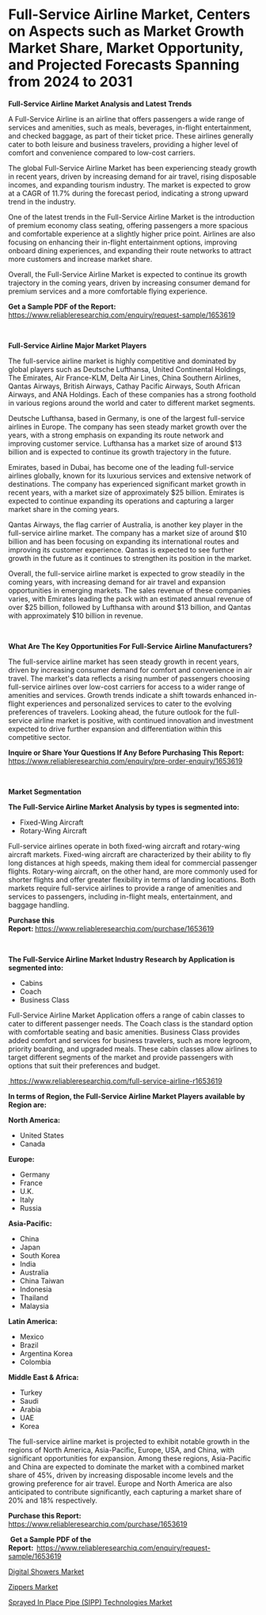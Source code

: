 <p><h1>Full-Service Airline Market, Centers on Aspects such as Market Growth Market Share, Market Opportunity, and Projected Forecasts Spanning from 2024 to 2031</h1></p><p><strong>Full-Service Airline Market Analysis and Latest Trends</strong></p>
<p><p>A Full-Service Airline is an airline that offers passengers a wide range of services and amenities, such as meals, beverages, in-flight entertainment, and checked baggage, as part of their ticket price. These airlines generally cater to both leisure and business travelers, providing a higher level of comfort and convenience compared to low-cost carriers.</p><p>The global Full-Service Airline Market has been experiencing steady growth in recent years, driven by increasing demand for air travel, rising disposable incomes, and expanding tourism industry. The market is expected to grow at a CAGR of 11.7% during the forecast period, indicating a strong upward trend in the industry.</p><p>One of the latest trends in the Full-Service Airline Market is the introduction of premium economy class seating, offering passengers a more spacious and comfortable experience at a slightly higher price point. Airlines are also focusing on enhancing their in-flight entertainment options, improving onboard dining experiences, and expanding their route networks to attract more customers and increase market share.</p><p>Overall, the Full-Service Airline Market is expected to continue its growth trajectory in the coming years, driven by increasing consumer demand for premium services and a more comfortable flying experience.</p></p>
<p><strong>Get a Sample PDF of the Report:&nbsp;</strong> <a href="https://www.reliableresearchiq.com/enquiry/request-sample/1653619">https://www.reliableresearchiq.com/enquiry/request-sample/1653619</a></p>
<p>&nbsp;</p>
<p><strong>Full-Service Airline Major Market Players</strong></p>
<p><p>The full-service airline market is highly competitive and dominated by global players such as Deutsche Lufthansa, United Continental Holdings, The Emirates, Air France-KLM, Delta Air Lines, China Southern Airlines, Qantas Airways, British Airways, Cathay Pacific Airways, South African Airways, and ANA Holdings. Each of these companies has a strong foothold in various regions around the world and cater to different market segments.</p><p>Deutsche Lufthansa, based in Germany, is one of the largest full-service airlines in Europe. The company has seen steady market growth over the years, with a strong emphasis on expanding its route network and improving customer service. Lufthansa has a market size of around $13 billion and is expected to continue its growth trajectory in the future.</p><p>Emirates, based in Dubai, has become one of the leading full-service airlines globally, known for its luxurious services and extensive network of destinations. The company has experienced significant market growth in recent years, with a market size of approximately $25 billion. Emirates is expected to continue expanding its operations and capturing a larger market share in the coming years.</p><p>Qantas Airways, the flag carrier of Australia, is another key player in the full-service airline market. The company has a market size of around $10 billion and has been focusing on expanding its international routes and improving its customer experience. Qantas is expected to see further growth in the future as it continues to strengthen its position in the market.</p><p>Overall, the full-service airline market is expected to grow steadily in the coming years, with increasing demand for air travel and expansion opportunities in emerging markets. The sales revenue of these companies varies, with Emirates leading the pack with an estimated annual revenue of over $25 billion, followed by Lufthansa with around $13 billion, and Qantas with approximately $10 billion in revenue.</p></p>
<p>&nbsp;</p>
<p><strong>What Are The Key Opportunities For Full-Service Airline Manufacturers?</strong></p>
<p><p>The full-service airline market has seen steady growth in recent years, driven by increasing consumer demand for comfort and convenience in air travel. The market's data reflects a rising number of passengers choosing full-service airlines over low-cost carriers for access to a wider range of amenities and services. Growth trends indicate a shift towards enhanced in-flight experiences and personalized services to cater to the evolving preferences of travelers. Looking ahead, the future outlook for the full-service airline market is positive, with continued innovation and investment expected to drive further expansion and differentiation within this competitive sector.</p></p>
<p><strong>Inquire or Share Your Questions If Any Before Purchasing This Report:</strong> <a href="https://www.reliableresearchiq.com/enquiry/pre-order-enquiry/1653619">https://www.reliableresearchiq.com/enquiry/pre-order-enquiry/1653619</a></p>
<p>&nbsp;</p>
<p><strong>Market Segmentation</strong></p>
<p><strong>The Full-Service Airline Market Analysis by types is segmented into:</strong></p>
<p><ul><li>Fixed-Wing Aircraft</li><li>Rotary-Wing Aircraft</li></ul></p>
<p><p>Full-service airlines operate in both fixed-wing aircraft and rotary-wing aircraft markets. Fixed-wing aircraft are characterized by their ability to fly long distances at high speeds, making them ideal for commercial passenger flights. Rotary-wing aircraft, on the other hand, are more commonly used for shorter flights and offer greater flexibility in terms of landing locations. Both markets require full-service airlines to provide a range of amenities and services to passengers, including in-flight meals, entertainment, and baggage handling.</p></p>
<p><strong>Purchase this Report:&nbsp;</strong><a href="https://www.reliableresearchiq.com/purchase/1653619">https://www.reliableresearchiq.com/purchase/1653619</a></p>
<p>&nbsp;</p>
<p><strong>The Full-Service Airline Market Industry Research by Application is segmented into:</strong></p>
<p><ul><li>Cabins</li><li>Coach</li><li>Business Class</li></ul></p>
<p><p>Full-Service Airline Market Application offers a range of cabin classes to cater to different passenger needs. The Coach class is the standard option with comfortable seating and basic amenities. Business Class provides added comfort and services for business travelers, such as more legroom, priority boarding, and upgraded meals. These cabin classes allow airlines to target different segments of the market and provide passengers with options that suit their preferences and budget.</p></p>
<p><a href="https://www.reliableresearchiq.com/full-service-airline-r1653619">&nbsp;https://www.reliableresearchiq.com/full-service-airline-r1653619</a></p>
<p><strong>In terms of Region, the Full-Service Airline Market Players available by Region are:</strong></p>
<p>
    <p> <strong> North America: </strong>
        <ul>
            <li>United States</li>
            <li>Canada</li>
        </ul>
        </p> 
    <p> <strong> Europe: </strong>
        <ul>
            <li>Germany</li>
            <li>France</li>
            <li>U.K.</li>
            <li>Italy</li>
            <li>Russia</li>
        </ul>
        </p> 
    <p> <strong> Asia-Pacific: </strong>
        <ul>
            <li>China</li>
            <li>Japan</li>
            <li>South Korea</li>
            <li>India</li>
            <li>Australia</li>
            <li>China Taiwan</li>
            <li>Indonesia</li>
            <li>Thailand</li>
            <li>Malaysia</li>
        </ul>
        </p> 
    <p> <strong> Latin America: </strong>
        <ul>
            <li>Mexico</li>
            <li>Brazil</li>
            <li>Argentina Korea</li>
            <li>Colombia</li>
        </ul>
        </p> 
    <p> <strong> Middle East & Africa: </strong>
        <ul>
            <li>Turkey</li>
            <li>Saudi</li>
            <li>Arabia</li>
            <li>UAE</li>
            <li>Korea</li>
        </ul>
    </p>
    </p>
<p><p>The full-service airline market is projected to exhibit notable growth in the regions of North America, Asia-Pacific, Europe, USA, and China, with significant opportunities for expansion. Among these regions, Asia-Pacific and China are expected to dominate the market with a combined market share of 45%, driven by increasing disposable income levels and the growing preference for air travel. Europe and North America are also anticipated to contribute significantly, each capturing a market share of 20% and 18% respectively.</p></p>
<p><strong>Purchase this Report: </strong><a href="https://www.reliableresearchiq.com/purchase/1653619">https://www.reliableresearchiq.com/purchase/1653619</a></p>
<p>&nbsp;<strong>Get a Sample PDF of the Report:&nbsp;&nbsp;</strong><a href="https://www.reliableresearchiq.com/enquiry/request-sample/1653619">https://www.reliableresearchiq.com/enquiry/request-sample/1653619</a></p>
<p><strong></strong></p>
<p><p><a href="https://medium.com/@kathleenjacksond65/digital-showers-market-a-global-and-regional-analysis-2024-2031-8ade5c0b7535">Digital Showers Market</a></p><p><a href="https://medium.com/@lynnullrich2023/zippers-market-growth-outlook-from-2024-to-2031-and-it-is-projecting-at-7-5-1eafc10cab18">Zippers Market</a></p><p><a href="https://github.com/victorialyman98067/Market-Research-Report-List-1/blob/main/sprayed-in-place-pipe-sipp-technologies-market.md">Sprayed In Place Pipe (SIPP) Technologies Market</a></p></p>